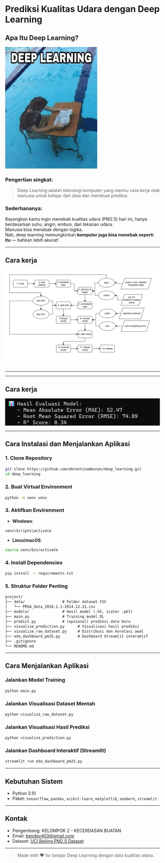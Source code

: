 # Prediksi Kualitas Udara dengan Deep Learning

## Apa Itu Deep Learning?
<img src="./src/assets/img/dl.jpeg" alt="Deep Learning" width="300">

### Pengertian singkat:
> Deep Learning adalah teknologi komputer yang meniru cara kerja otak manusia untuk belajar dari data dan membuat prediksi.

### Sederhananya:
Bayangkan kamu ingin menebak kualitas udara (PM2.5) hari ini, hanya berdasarkan suhu, angin, embun, dan tekanan udara.  
Manusia bisa menebak dengan logika.  
Nah, deep learning memungkinkan **komputer juga bisa menebak seperti itu** — bahkan lebih akurat!

---

## Cara kerja
![Alur Deep Learning](./src/assets/img/uml.png)

---

---

## Cara kerja
![Alur Deep Learning](./src/assets/img/hasil.png)

---

## Cara Instalasi dan Menjalankan Aplikasi

### 1. Clone Repository
```bash
git clone https://github.com/ebrentinambunan/deep_learning.git
cd deep_learning
```

### 2. Buat Virtual Environment
```bash
python -m venv venv
```

### 3. Aktifkan Environment
- **Windows**:
```bash
venv\Scripts\activate
```
- **Linux/macOS**:
```bash
source venv/bin/activate
```

### 4. Install Dependencies
```bash
pip install -r requirements.txt
```

### 5. Struktur Folder Penting
```
project/
├── data/                 # Folder dataset CSV
│   └── PRSA_data_2010.1.1-2014.12.31.csv
├── models/               # Hasil model (.h5, scaler .pkl)
├── main.py               # Training model DL
├── predict.py            # (opsional) prediksi data baru
├── visualize_prediction.py      # Visualisasi hasil prediksi
├── visualize_raw_dataset.py     # Distribusi dan korelasi awal
├── eda_dashboard_pm25.py        # Dashboard Streamlit interaktif
├── .gitignore
└── README.md
```

---

## Cara Menjalankan Aplikasi

### Jalankan Model Training
```bash
python main.py
```

### Jalankan Visualisasi Dataset Mentah
```bash
python visualize_raw_dataset.py
```

### Jalankan Visualisasi Hasil Prediksi
```bash
python visualize_prediction.py
```

### Jalankan Dashboard Interaktif (Streamlit)
```bash
streamlit run eda_dashboard_pm25.py
```

---

## Kebutuhan Sistem
- Python 3.10
- Paket: `tensorflow`, `pandas`, `scikit-learn`, `matplotlib`, `seaborn`, `streamlit`

---

## Kontak
- Pengembang: KELOMPOK 2 - KECERDASAN BUATAN
- Email: bendev403@gmail.com
- Dataset: [UCI Beijing PM2.5 Dataset](https://archive.ics.uci.edu/dataset/381/beijing+pm2+5+data)

---

> Made with ❤️ for belajar Deep Learning dengan data kualitas udara.
